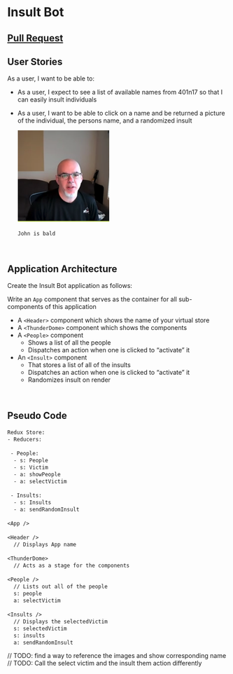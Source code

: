 # Insult Bot
## [Pull Request](https://github.com/Chris-Bortel-401-advanced-javascript/insult-bot/pull/1)
## User Stories
  As a user, I want to be able to:
  - As a user, I expect to see a list of available names from 401n17 so that I can easily insult individuals 
  - As a user, I want to be able to click on a name and be returned a picture of the individual, the persons name, and a randomized insult

    ![john](./src/img/john.png)
    
    
    ``John is bald``

<br>

## Application Architecture
Create the Insult Bot application as follows:

Write an ``App`` component that serves as the container for all sub-components of this application
  - A ``<Header>`` component which shows the name of your virtual store
  - A ``<ThunderDome>`` component which shows the components
  - A ``<People>`` component
    - Shows a list of all the people
    - Dispatches an action when one is clicked to “activate” it
  - An ``<Insult>`` component
    - That stores a list of all of the insults
    - Dispatches an action when one is clicked to “activate” it
    - Randomizes insult on render


<br>

## Pseudo Code

```
Redux Store:
- Reducers:

 - People:
  - s: People
  - s: Victim
  - a: showPeople
  - a: selectVictim

 - Insults:
  - s: Insults
  - a: sendRandomInsult

<App />

<Header />
  // Displays App name

<ThunderDome>
  // Acts as a stage for the components

<People />
  // Lists out all of the people
  s: people
  a: selectVictim

<Insults />
  // Displays the selectedVictim
  s: selectedVictim
  s: insults
  a: sendRandomInsult

```

// TODO: find a way to reference the images and show corresponding name 
// TODO: Call the select victim and the insult them action differently
